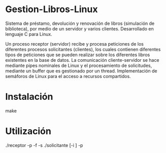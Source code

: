 # Gestion-Libros-Linux
Sistema de préstamo, devolución y renovación de libros (simulación de biblioteca), por medio de un servidor y varios clientes. Desarrollado en lenguaje C para Linux.

Un proceso receptor (servidor) recibe y procesa peticiones de los diferentes procesos solicitantes (clientes), los cuales contienen diferentes tipos de peticiones que se pueden realizar sobre los diferentes libros existentes en la base de datos. La comunicación cliente-servidor se hace mediante pipes nominales de Linux y el procesamiento de solicitudes, mediante un buffer que es gestionado por un thread. Implementación de semáforos de Linux para el acceso a recursos compartidos.

# Instalación

make

# Utilización

./receptor -p <pipeNominal> -f <fileEntrada> -s <fileSalida>
./solicitante [-i <archivoEntrada>] -p <pipeReceptor>
  


